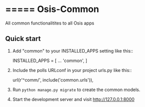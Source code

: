 =====
Osis-Common
=====

All common functionalitites to all Osis apps

Quick start
-----------

1. Add "common" to your INSTALLED_APPS setting like this::

    INSTALLED_APPS = [
        ...
        'common',
    ]

2. Include the polls URLconf in your project urls.py like this::

    url(r'^comm/', include('common.urls')),

3. Run `python manage.py migrate` to create the common models.

4. Start the development server and visit http://127.0.0.1:8000
